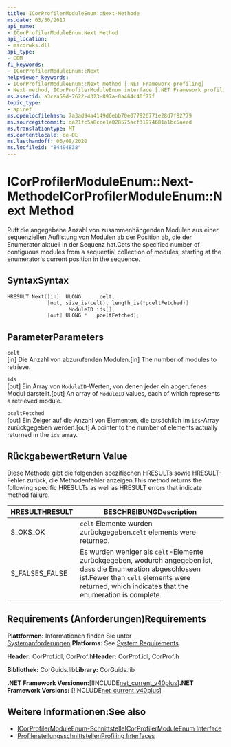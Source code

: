 ```yaml
---
title: ICorProfilerModuleEnum::Next-Methode
ms.date: 03/30/2017
api_name:
- ICorProfilerModuleEnum.Next Method
api_location:
- mscorwks.dll
api_type:
- COM
f1_keywords:
- ICorProfilerModuleEnum::Next
helpviewer_keywords:
- ICorProfilerModuleEnum::Next method [.NET Framework profiling]
- Next method, ICorProfilerModuleEnum interface [.NET Framework profiling]
ms.assetid: a3cea59d-7622-4323-897a-0a464c40f77f
topic_type:
- apiref
ms.openlocfilehash: 7a3ad94a4149d6ebb70e077926771e28d7f82779
ms.sourcegitcommit: da21fc5a8cce1e028575acf31974681a1bc5aeed
ms.translationtype: MT
ms.contentlocale: de-DE
ms.lasthandoff: 06/08/2020
ms.locfileid: "84494838"
---
```

# <a name="icorprofilermoduleenumnext-method"></a><span data-ttu-id="1e9b8-102">ICorProfilerModuleEnum::Next-Methode</span><span class="sxs-lookup"><span data-stu-id="1e9b8-102">ICorProfilerModuleEnum::Next Method</span></span>
<span data-ttu-id="1e9b8-103">Ruft die angegebene Anzahl von zusammenhängenden Modulen aus einer sequenziellen Auflistung von Modulen ab der Position ab, die der Enumerator aktuell in der Sequenz hat.</span><span class="sxs-lookup"><span data-stu-id="1e9b8-103">Gets the specified number of contiguous modules from a sequential collection of modules, starting at the enumerator's current position in the sequence.</span></span>  
  
## <a name="syntax"></a><span data-ttu-id="1e9b8-104">Syntax</span><span class="sxs-lookup"><span data-stu-id="1e9b8-104">Syntax</span></span>  
  
```cpp  
HRESULT Next([in]  ULONG      celt,  
             [out, size_is(celt), length_is(*pceltFetched)]  
                    ModuleID ids[],  
             [out] ULONG *   pceltFetched);  
```  
  
## <a name="parameters"></a><span data-ttu-id="1e9b8-105">Parameter</span><span class="sxs-lookup"><span data-stu-id="1e9b8-105">Parameters</span></span>  
 `celt`  
 <span data-ttu-id="1e9b8-106">[in] Die Anzahl von abzurufenden Modulen.</span><span class="sxs-lookup"><span data-stu-id="1e9b8-106">[in] The number of modules to retrieve.</span></span>  
  
 `ids`  
 <span data-ttu-id="1e9b8-107">[out] Ein Array von `ModuleID`-Werten, von denen jeder ein abgerufenes Modul darstellt.</span><span class="sxs-lookup"><span data-stu-id="1e9b8-107">[out] An array of `ModuleID` values, each of which represents a retrieved module.</span></span>  
  
 `pceltFetched`  
 <span data-ttu-id="1e9b8-108">[out] Ein Zeiger auf die Anzahl von Elementen, die tatsächlich im `ids`-Array zurückgegeben werden.</span><span class="sxs-lookup"><span data-stu-id="1e9b8-108">[out] A pointer to the number of elements actually returned in the `ids` array.</span></span>  
  
## <a name="return-value"></a><span data-ttu-id="1e9b8-109">Rückgabewert</span><span class="sxs-lookup"><span data-stu-id="1e9b8-109">Return Value</span></span>  
 <span data-ttu-id="1e9b8-110">Diese Methode gibt die folgenden spezifischen HRESULTs sowie HRESULT-Fehler zurück, die Methodenfehler anzeigen.</span><span class="sxs-lookup"><span data-stu-id="1e9b8-110">This method returns the following specific HRESULTs as well as HRESULT errors that indicate method failure.</span></span>  
  
|<span data-ttu-id="1e9b8-111">HRESULT</span><span class="sxs-lookup"><span data-stu-id="1e9b8-111">HRESULT</span></span>|<span data-ttu-id="1e9b8-112">BESCHREIBUNG</span><span class="sxs-lookup"><span data-stu-id="1e9b8-112">Description</span></span>|  
|-------------|-----------------|  
|<span data-ttu-id="1e9b8-113">S_OK</span><span class="sxs-lookup"><span data-stu-id="1e9b8-113">S_OK</span></span>|<span data-ttu-id="1e9b8-114">`celt` Elemente wurden zurückgegeben.</span><span class="sxs-lookup"><span data-stu-id="1e9b8-114">`celt` elements were returned.</span></span>|  
|<span data-ttu-id="1e9b8-115">S_FALSE</span><span class="sxs-lookup"><span data-stu-id="1e9b8-115">S_FALSE</span></span>|<span data-ttu-id="1e9b8-116">Es wurden weniger als `celt`-Elemente zurückgegeben, wodurch angegeben ist, dass die Enumeration abgeschlossen ist.</span><span class="sxs-lookup"><span data-stu-id="1e9b8-116">Fewer than `celt` elements were returned, which indicates that the enumeration is complete.</span></span>|  
  
## <a name="requirements"></a><span data-ttu-id="1e9b8-117">Requirements (Anforderungen)</span><span class="sxs-lookup"><span data-stu-id="1e9b8-117">Requirements</span></span>  
 <span data-ttu-id="1e9b8-118">**Plattformen:** Informationen finden Sie unter [Systemanforderungen](../../get-started/system-requirements.md).</span><span class="sxs-lookup"><span data-stu-id="1e9b8-118">**Platforms:** See [System Requirements](../../get-started/system-requirements.md).</span></span>  
  
 <span data-ttu-id="1e9b8-119">**Header:** CorProf.idl, CorProf.h</span><span class="sxs-lookup"><span data-stu-id="1e9b8-119">**Header:** CorProf.idl, CorProf.h</span></span>  
  
 <span data-ttu-id="1e9b8-120">**Bibliothek:** CorGuids.lib</span><span class="sxs-lookup"><span data-stu-id="1e9b8-120">**Library:** CorGuids.lib</span></span>  
  
 <span data-ttu-id="1e9b8-121">**.NET Framework Versionen:**[!INCLUDE[net_current_v40plus](../../../../includes/net-current-v40plus-md.md)]</span><span class="sxs-lookup"><span data-stu-id="1e9b8-121">**.NET Framework Versions:** [!INCLUDE[net_current_v40plus](../../../../includes/net-current-v40plus-md.md)]</span></span>  
  
## <a name="see-also"></a><span data-ttu-id="1e9b8-122">Weitere Informationen:</span><span class="sxs-lookup"><span data-stu-id="1e9b8-122">See also</span></span>

- [<span data-ttu-id="1e9b8-123">ICorProfilerModuleEnum-Schnittstelle</span><span class="sxs-lookup"><span data-stu-id="1e9b8-123">ICorProfilerModuleEnum Interface</span></span>](icorprofilermoduleenum-interface.md)
- [<span data-ttu-id="1e9b8-124">Profilerstellungsschnittstellen</span><span class="sxs-lookup"><span data-stu-id="1e9b8-124">Profiling Interfaces</span></span>](profiling-interfaces.md)
